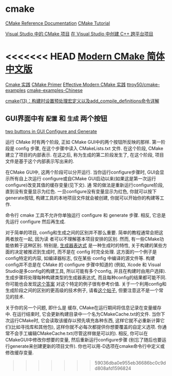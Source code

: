 # cmake

[CMake Reference Documentation](https://cmake.org/cmake/help/latest/index.html#)
[CMake Tutorial](https://cmake.org/cmake/help/latest/guide/tutorial/index.html#guide:CMake%20Tutorial)

[Visual Studio 中的 CMake 项目](https://learn.microsoft.com/zh-cn/cpp/build/cmake-projects-in-visual-studio?view=msvc-160)
[在 Visual Studio 中创建 C++ 跨平台项目](https://learn.microsoft.com/zh-cn/cpp/build/get-started-linux-cmake?source=recommendations&view=msvc-170)

<<<<<<< HEAD
[Modern CMake 简体中文版](https://modern-cmake-cn.github.io/Modern-CMake-zh_CN/)
=======
[Cmake 实践](http://file.ncnynl.com/ros/CMake%20Practice.pdf)
[CMake Primer](https://llvm.org/docs/CMakePrimer.html)
[Effective Modern CMake 实践](https://zhjwpku.com/category/2020/04/04/effective-modern-cmake-practice.html)
[ttroy50/cmake-examples](https://github.com/ttroy50/cmake-examples)
[cmake-examples-Chinese](https://sfumecjf.github.io/cmake-examples-Chinese/)

[cmake(13)：构建时设置预处理宏定义以及add_compile_definitions命令详解](https://blog.csdn.net/rangfei/article/details/125651845)

## GUI界面中有 `配置` 和 `生成` 两个按钮

[two buttons in GUI Configure and Generate](https://microeducate.tech/why-there-are-two-buttons-in-gui-configure-and-generate-when-cli-does-all-in-one-command/)

运行 CMake 时有两个阶段, 正如 CMake GUI中的两个按钮所反映的那样.
第一阶段是 config 步骤, 在这个步骤中读入 CMakeLists.txt 文件.
在这个阶段, CMake 建立了项目的内部表示.
在这之后, 称为生成的第二阶段发生了, 在这个阶段, 项目文件是基于这个内部表示写出来的.

在CMake GUI中, 这两个阶段可以分开运行. 当你运行configure步骤时, GUI会显示所有自上次运行
configure或自CMake GUI启动以来(如果这是第一次运行configure)改变其值的缓存变量(见下文). 通
常的做法是重新运行configure阶段, 直到没有变量显示为红色. 一旦configure没有变量显示为红色,
你就可以按下generate按钮, 构建工具的本地项目文件就会被创建, 你就可以开始你的构建等工作.

命令行 cmake 工具不允许你单独运行 configure 和 generate 步骤. 相反, 它总是先运行 configure
然后再生成.

对于简单的项目, config和生成之间的区别并不那么重要. 简单的教程通常会把这两者放在一起, 因为读
者可以不理解基本项目安排的区别. 然而, 有一些CMake功能依赖于这种区别.
特别是, [生成器表达式][] 是一种生成时的特性,
关于构建的某些方面的决定被推迟到生成时, 而不是在 config 时完全处理.
这方面的一个例子是config特定的内容, 如编译器标志, 仅在某些 config 中编译的源文件等.
构建config并不总是在 CMake 的 configure 步骤中知道的
(例如, Xcode 和 Visual Studio是多config的构建工具, 所以可能有多个config, 并且在构建时由用户选择).
生成步骤将处理每种构建类型的生成器表达式, 而且每种config的结果都可能不同.
你可能也会发现[这个答案][] 对这个特定的例子很有参考价值.
关于一个利用config和生成阶段之间的区别的更高级的技术例子,
请看[这个帖子][], 但要注意这不是一个常见的技术.

关于你的另一个问题, 即什么是 缓存, CMake在运行期间将信息记录在变量缓存中.
在运行结束时, 它会更新构建目录中一个名为CMakeCache.txt的文件.
当你下次运行CMake时, 它会读取该缓存以预先填充各种东西,
这样它就不必重新计算它们(比如寻找库和其他包),
这样你就不必每次都提供你想要覆盖的自定义选项.
你通常不会手工编辑CMakeCache.txt(尽管这样做是可以的).
相反, 你可以在CMakeGUI中修改你想要的变量, 然后重新运行configure步骤
(别忘了随后也要运行generate来创建更新的项目文件).
你也可以用-D选项在cmake命令行中定义或修改缓存变量.

[生成器表达式]: https://cmake.org/cmake/help/latest/manual/cmake-generator-expressions.7.html
[这个答案]: https://stackoverflow.com/a/24470998/1938798
[这个帖子]: https://stackoverflow.com/q/36084785/1938798
>>>>>>> 59036dba0e955eb36686bc0c9dd808afd1596824
